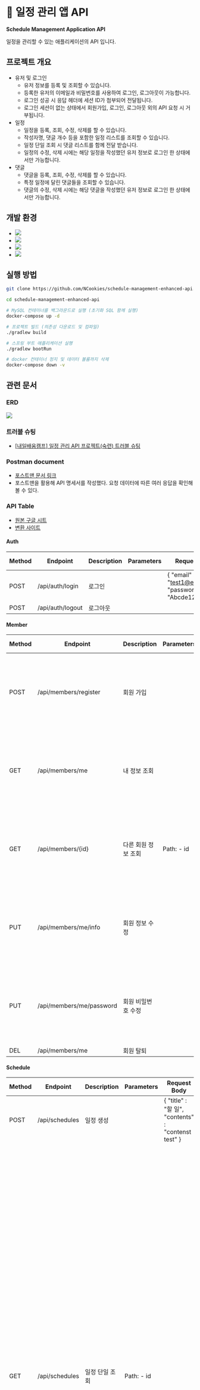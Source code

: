 # 📌 일정 관리 앱 API

**Schedule Management Application API**

일정을 관리할 수 있는 애플리케이션의 API 입니다.

## 프로젝트 개요

- 유저 및 로그인
  - 유저 정보를 등록 및 조회할 수 있습니다.
  - 등록한 유저의 이메일과 비밀번호를 사용하여 로그인, 로그아웃이 가능합니다.
  - 로그인 성공 시 응답 헤더에 세션 ID가 첨부되어 전달됩니다.
  - 로그인 세션이 없는 상태에서 회원가입, 로그인, 로그아웃 외의 API 요청 시 거부됩니다.
- 일정
  - 일정을 등록, 조회, 수정, 삭제를 할 수 있습니다. 
  - 작성자명, 댓글 개수 등을 포함한 일정 리스트를 조회할 수 있습니다.
  - 일정 단일 조회 시 댓글 리스트를 함께 전달 받습니다.
  - 일정의 수정, 삭제 시에는 해당 일정을 작성했던 유저 정보로 로그인 한 상태에서만 가능합니다.
- 댓글
  - 댓글을 등록, 조회, 수정, 삭제를 할 수 있습니다.
  - 특정 일정에 달린 댓글들을 조회할 수 있습니다.
  - 댓글의 수정, 삭제 시에는 해당 댓글을 작성했던 유저 정보로 로그인 한 상태에서만 가능합니다.

## 개발 환경

- ![](https://img.shields.io/badge/Java-17-blue)
- ![](https://img.shields.io/badge/Spring%20Boot-3.4.3-blue)
- ![](https://img.shields.io/badge/MySQL-8.0.0-blue)
- ![](https://img.shields.io/badge/Docker-28.0.1-blue)

## 실행 방법

```bash
git clone https://github.com/NCookies/schedule-management-enhanced-api.git

cd schedule-management-enhanced-api

# MySQL 컨테이너를 백그라운드로 실행 (초기화 SQL 함께 실행)
docker-compose up -d

# 프로젝트 빌드 (의존성 다운로드 및 컴파일)
./gradlew build

# 스프링 부트 애플리케이션 실행
./gradlew bootRun

# docker 컨테이너 정지 및 데이터 볼륨까지 삭제
docker-compose down -v
```

## 관련 문서

### ERD

![](./document/db-erd.png)

### 트러블 슈팅

- [[내일배움캠프] 일정 관리 API 프로젝트(숙련) 트러블 슈팅](https://velog.io/@ncookie/%EB%82%B4%EC%9D%BC%EB%B0%B0%EC%9B%80%EC%BA%A0%ED%94%84-%EC%9D%BC%EC%A0%95-%EA%B4%80%EB%A6%AC-API-%ED%94%84%EB%A1%9C%EC%A0%9D%ED%8A%B8%EC%88%99%EB%A0%A8-%ED%8A%B8%EB%9F%AC%EB%B8%94-%EC%8A%88%ED%8C%85)

### Postman document
  - [포스트맨 문서 링크](https://documenter.getpostman.com/view/27399553/2sB2cSfNor)
  - 포스트맨을 활용해 API 명세서를 작성했다. 요청 데이터에 따른 여러 응답을 확인해볼 수 있다.

### API Table

- [원본 구글 시트](https://docs.google.com/spreadsheets/d/1UaTSII0Gmnf4ftC8MFRddjnuN4dZI3Ib8ISVyGxiXIk/edit?usp=sharing)
- [변환 사이트](https://wikidocs.net/267365)

#### Auth

| Method   | Endpoint                                         | Description | Parameters                               | Request Body                                                                         | Response                                                                                                                                                                                                                                                                                                                                                                                                                                                                                                                                                                                                                                                                                                                                                                                                                                                                                                                                                                                                                                                                                                                                                                                                                                                                                                                                                                                                                                                                                                                                                                                                                                                                                                                                                                                                                                                                                                                                                                                                                                                                                                                                                                                                                                                                                                                                                                                                                                                                                                                                                                                                                                                                                                                                                                                                                                                                                                                                                                                                                                                                                                                                                                                                                                                                                                                                                                                                                                                                                                                                                                                                                                                                                                                                                                                                                                                                                                                                                                                                                                                                                                              | Status Code |
| -------- | ------------------------------------------------ | ----------- | ---------------------------------------- | ------------------------------------------------------------------------------------ | --------------------------------------------------------------------------------------------------------------------------------------------------------------------------------------------------------------------------------------------------------------------------------------------------------------------------------------------------------------------------------------------------------------------------------------------------------------------------------------------------------------------------------------------------------------------------------------------------------------------------------------------------------------------------------------------------------------------------------------------------------------------------------------------------------------------------------------------------------------------------------------------------------------------------------------------------------------------------------------------------------------------------------------------------------------------------------------------------------------------------------------------------------------------------------------------------------------------------------------------------------------------------------------------------------------------------------------------------------------------------------------------------------------------------------------------------------------------------------------------------------------------------------------------------------------------------------------------------------------------------------------------------------------------------------------------------------------------------------------------------------------------------------------------------------------------------------------------------------------------------------------------------------------------------------------------------------------------------------------------------------------------------------------------------------------------------------------------------------------------------------------------------------------------------------------------------------------------------------------------------------------------------------------------------------------------------------------------------------------------------------------------------------------------------------------------------------------------------------------------------------------------------------------------------------------------------------------------------------------------------------------------------------------------------------------------------------------------------------------------------------------------------------------------------------------------------------------------------------------------------------------------------------------------------------------------------------------------------------------------------------------------------------------------------------------------------------------------------------------------------------------------------------------------------------------------------------------------------------------------------------------------------------------------------------------------------------------------------------------------------------------------------------------------------------------------------------------------------------------------------------------------------------------------------------------------------------------------------------------------------------------------------------------------------------------------------------------------------------------------------------------------------------------------------------------------------------------------------------------------------------------------------------------------------------------------------------------------------------------------------------------------------------------------------------------------------------------------------------------------- | ----------- |
| POST     | /api/auth/login                                  | 로그인         |                                          | { 	"email" : "test1@email.com",     "password" : "Abcde123!!" }                      |                                                                                                                                                                                                                                                                                                                                                                                                                                                                                                                                                                                                                                                                                                                                                                                                                                                                                                                                                                                                                                                                                                                                                                                                                                                                                                                                                                                                                                                                                                                                                                                                                                                                                                                                                                                                                                                                                                                                                                                                                                                                                                                                                                                                                                                                                                                                                                                                                                                                                                                                                                                                                                                                                                                                                                                                                                                                                                                                                                                                                                                                                                                                                                                                                                                                                                                                                                                                                                                                                                                                                                                                                                                                                                                                                                                                                                                                                                                                                                                                                                                                                                                       | 200         |
| POST     | /api/auth/logout                                 | 로그아웃        |                                          |                                                                                      |                                                                                                                                                                                                                                                                                                                                                                                                                                                                                                                                                                                                                                                                                                                                                                                                                                                                                                                                                                                                                                                                                                                                                                                                                                                                                                                                                                                                                                                                                                                                                                                                                                                                                                                                                                                                                                                                                                                                                                                                                                                                                                                                                                                                                                                                                                                                                                                                                                                                                                                                                                                                                                                                                                                                                                                                                                                                                                                                                                                                                                                                                                                                                                                                                                                                                                                                                                                                                                                                                                                                                                                                                                                                                                                                                                                                                                                                                                                                                                                                                                                                                                                       |             |

#### Member

| Method   | Endpoint                                         | Description | Parameters                               | Request Body                                                                         | Response                                                                                                                                                                                                                                                                                                                                                                                                                                                                                                                                                                                                                                                                                                                                                                                                                                                                                                                                                                                                                                                                                                                                                                                                                                                                                                                                                                                                                                                                                                                                                                                                                                                                                                                                                                                                                                                                                                                                                                                                                                                                                                                                                                                                                                                                                                                                                                                                                                                                                                                                                                                                                                                                                                                                                                                                                                                                                                                                                                                                                                                                                                                                                                                                                                                                                                                                                                                                                                                                                                                                                                                                                                                                                                                                                                                                                                                                                                                                                                                                                                                                                                              | Status Code |
|----------| ------------------------------------------------ | ----------- | ---------------------------------------- | ------------------------------------------------------------------------------------ | --------------------------------------------------------------------------------------------------------------------------------------------------------------------------------------------------------------------------------------------------------------------------------------------------------------------------------------------------------------------------------------------------------------------------------------------------------------------------------------------------------------------------------------------------------------------------------------------------------------------------------------------------------------------------------------------------------------------------------------------------------------------------------------------------------------------------------------------------------------------------------------------------------------------------------------------------------------------------------------------------------------------------------------------------------------------------------------------------------------------------------------------------------------------------------------------------------------------------------------------------------------------------------------------------------------------------------------------------------------------------------------------------------------------------------------------------------------------------------------------------------------------------------------------------------------------------------------------------------------------------------------------------------------------------------------------------------------------------------------------------------------------------------------------------------------------------------------------------------------------------------------------------------------------------------------------------------------------------------------------------------------------------------------------------------------------------------------------------------------------------------------------------------------------------------------------------------------------------------------------------------------------------------------------------------------------------------------------------------------------------------------------------------------------------------------------------------------------------------------------------------------------------------------------------------------------------------------------------------------------------------------------------------------------------------------------------------------------------------------------------------------------------------------------------------------------------------------------------------------------------------------------------------------------------------------------------------------------------------------------------------------------------------------------------------------------------------------------------------------------------------------------------------------------------------------------------------------------------------------------------------------------------------------------------------------------------------------------------------------------------------------------------------------------------------------------------------------------------------------------------------------------------------------------------------------------------------------------------------------------------------------------------------------------------------------------------------------------------------------------------------------------------------------------------------------------------------------------------------------------------------------------------------------------------------------------------------------------------------------------------------------------------------------------------------------------------------------------------------------------- | ----------- |
| POST     | /api/members/register                            | 회원 가입       |                                          | {     "name" : "회원이름1", 	"email" : "test1@email.com",     "password" : "Abcde123!" } | {     "id": 1,     "name": "회원이름1",     "email": "test1@email.com",     "createdAt": "2025-04-01 19:23:20",     "modifiedAt": "2025-04-01 19:23:20" }                                                                                                                                                                                                                                                                                                                                                                                                                                                                                                                                                                                                                                                                                                                                                                                                                                                                                                                                                                                                                                                                                                                                                                                                                                                                                                                                                                                                                                                                                                                                                                                                                                                                                                                                                                                                                                                                                                                                                                                                                                                                                                                                                                                                                                                                                                                                                                                                                                                                                                                                                                                                                                                                                                                                                                                                                                                                                                                                                                                                                                                                                                                                                                                                                                                                                                                                                                                                                                                                                                                                                                                                                                                                                                                                                                                                                                                                                                                                                                 | 201         |
| GET      | /api/members/me                                  | 내 정보 조회     |                                          |                                                                                      | {     "id": 1,     "name": "회원이름1",     "email": "test1@email.com",     "createdAt": "2025-04-01 19:23:20",     "modifiedAt": "2025-04-01 19:23:20" }                                                                                                                                                                                                                                                                                                                                                                                                                                                                                                                                                                                                                                                                                                                                                                                                                                                                                                                                                                                                                                                                                                                                                                                                                                                                                                                                                                                                                                                                                                                                                                                                                                                                                                                                                                                                                                                                                                                                                                                                                                                                                                                                                                                                                                                                                                                                                                                                                                                                                                                                                                                                                                                                                                                                                                                                                                                                                                                                                                                                                                                                                                                                                                                                                                                                                                                                                                                                                                                                                                                                                                                                                                                                                                                                                                                                                                                                                                                                                                 | 200         |
| GET      | /api/members/{id}                                | 다른 회원 정보 조회 | Path: - id                               |                                                                                      | {     "id": 1,     "name": "회원이름1",     "email": "test1@email.com",     "createdAt": "2025-04-02 01:36:39",     "modifiedAt": "2025-04-02 01:36:39" }                                                                                                                                                                                                                                                                                                                                                                                                                                                                                                                                                                                                                                                                                                                                                                                                                                                                                                                                                                                                                                                                                                                                                                                                                                                                                                                                                                                                                                                                                                                                                                                                                                                                                                                                                                                                                                                                                                                                                                                                                                                                                                                                                                                                                                                                                                                                                                                                                                                                                                                                                                                                                                                                                                                                                                                                                                                                                                                                                                                                                                                                                                                                                                                                                                                                                                                                                                                                                                                                                                                                                                                                                                                                                                                                                                                                                                                                                                                                                                 | 200         |
| PUT      | /api/members/me/info                             | 회원 정보 수정    |                                          | {     "name" : "회원이름 수정" }                                                           | {     "id": 1,     "name": "회원이름 수정",     "email": "test1@email.com",     "createdAt": "2025-04-02 01:36:39",     "modifiedAt": "2025-04-02 17:18:49" }                                                                                                                                                                                                                                                                                                                                                                                                                                                                                                                                                                                                                                                                                                                                                                                                                                                                                                                                                                                                                                                                                                                                                                                                                                                                                                                                                                                                                                                                                                                                                                                                                                                                                                                                                                                                                                                                                                                                                                                                                                                                                                                                                                                                                                                                                                                                                                                                                                                                                                                                                                                                                                                                                                                                                                                                                                                                                                                                                                                                                                                                                                                                                                                                                                                                                                                                                                                                                                                                                                                                                                                                                                                                                                                                                                                                                                                                                                                                                               | 200         |
| PUT      | /api/members/me/password                         | 회원 비밀번호 수정  |                                          | {     "oldPassword" : "Abcde123!",     "newPassword" : "Abcde123!!" }                | {     "id": 1,     "name": "회원이름1",     "email": "test1@email.com",     "createdAt": "2025-04-02 01:36:39",     "modifiedAt": "2025-04-02 01:36:39" }                                                                                                                                                                                                                                                                                                                                                                                                                                                                                                                                                                                                                                                                                                                                                                                                                                                                                                                                                                                                                                                                                                                                                                                                                                                                                                                                                                                                                                                                                                                                                                                                                                                                                                                                                                                                                                                                                                                                                                                                                                                                                                                                                                                                                                                                                                                                                                                                                                                                                                                                                                                                                                                                                                                                                                                                                                                                                                                                                                                                                                                                                                                                                                                                                                                                                                                                                                                                                                                                                                                                                                                                                                                                                                                                                                                                                                                                                                                                                                 | 200         |
| DEL      | /api/members/me                                  | 회원 탈퇴       |                                          |                                                                                      |                                                                                                                                                                                                                                                                                                                                                                                                                                                                                                                                                                                                                                                                                                                                                                                                                                                                                                                                                                                                                                                                                                                                                                                                                                                                                                                                                                                                                                                                                                                                                                                                                                                                                                                                                                                                                                                                                                                                                                                                                                                                                                                                                                                                                                                                                                                                                                                                                                                                                                                                                                                                                                                                                                                                                                                                                                                                                                                                                                                                                                                                                                                                                                                                                                                                                                                                                                                                                                                                                                                                                                                                                                                                                                                                                                                                                                                                                                                                                                                                                                                                                                                       | 200         |

#### Schedule

| Method   | Endpoint                                         | Description | Parameters                               | Request Body                                                                         | Response                                                                                                                                                                                                                                                                                                                                                                                                                                                                                                                                                                                                                                                                                                                                                                                                                                                                                                                                                                                                                                                                                                                                                                                                                                                                                                                                                                                                                                                                                                                                                                                                                                                                                                                                                                                                                                                                                                                                                                                                                                                                                                                                                                                                                                                                                                                                                                                                                                                                                                                                                                                                                                                                                                                                                                                                                                                                                                                                                                                                                                                                                                                                                                                                                                                                                                                                                                                                                                                                                                                                                                                                                                                                                                                                                                                                                                                                                                                                                                                                                                                                                                              | Status Code |
|----------| ------------------------------------------------ | ----------- | ---------------------------------------- | ------------------------------------------------------------------------------------ | --------------------------------------------------------------------------------------------------------------------------------------------------------------------------------------------------------------------------------------------------------------------------------------------------------------------------------------------------------------------------------------------------------------------------------------------------------------------------------------------------------------------------------------------------------------------------------------------------------------------------------------------------------------------------------------------------------------------------------------------------------------------------------------------------------------------------------------------------------------------------------------------------------------------------------------------------------------------------------------------------------------------------------------------------------------------------------------------------------------------------------------------------------------------------------------------------------------------------------------------------------------------------------------------------------------------------------------------------------------------------------------------------------------------------------------------------------------------------------------------------------------------------------------------------------------------------------------------------------------------------------------------------------------------------------------------------------------------------------------------------------------------------------------------------------------------------------------------------------------------------------------------------------------------------------------------------------------------------------------------------------------------------------------------------------------------------------------------------------------------------------------------------------------------------------------------------------------------------------------------------------------------------------------------------------------------------------------------------------------------------------------------------------------------------------------------------------------------------------------------------------------------------------------------------------------------------------------------------------------------------------------------------------------------------------------------------------------------------------------------------------------------------------------------------------------------------------------------------------------------------------------------------------------------------------------------------------------------------------------------------------------------------------------------------------------------------------------------------------------------------------------------------------------------------------------------------------------------------------------------------------------------------------------------------------------------------------------------------------------------------------------------------------------------------------------------------------------------------------------------------------------------------------------------------------------------------------------------------------------------------------------------------------------------------------------------------------------------------------------------------------------------------------------------------------------------------------------------------------------------------------------------------------------------------------------------------------------------------------------------------------------------------------------------------------------------------------------------------------------------- | ----------- |
| POST     | /api/schedules                                   | 일정 생성       |                                          | { 	"title" : "할 일",     "contents" : "contenst test" }                               |                                                                                                                                                                                                                                                                                                                                                                                                                                                                                                                                                                                                                                                                                                                                                                                                                                                                                                                                                                                                                                                                                                                                                                                                                                                                                                                                                                                                                                                                                                                                                                                                                                                                                                                                                                                                                                                                                                                                                                                                                                                                                                                                                                                                                                                                                                                                                                                                                                                                                                                                                                                                                                                                                                                                                                                                                                                                                                                                                                                                                                                                                                                                                                                                                                                                                                                                                                                                                                                                                                                                                                                                                                                                                                                                                                                                                                                                                                                                                                                                                                                                                                                       | 201         |
| GET      | /api/schedules                                   | 일정 단일 조회    | Path: - id                               |                                                                                      | {     "id": 1,     "title": "할 일",     "contents": "update test",     "memberSummaryDto": {         "id": 1,         "name": "회원이름 수정"     },     "comments": {         "content": [             {                 "id": 5,                 "contents": "comment test",                 "memberSummaryDto": {                     "id": 1,                     "name": "회원이름 수정"                 },                 "scheduleId": 1,                 "createdAt": "2025-04-02 17:19:48",                 "modifiedAt": "2025-04-02 17:19:48"             },             {                 "id": 4,                 "contents": "comment test",                 "memberSummaryDto": {                     "id": 1,                     "name": "회원이름 수정"                 },                 "scheduleId": 1,                 "createdAt": "2025-04-02 17:19:48",                 "modifiedAt": "2025-04-02 17:19:48"             },             {                 "id": 3,                 "contents": "comment test",                 "memberSummaryDto": {                     "id": 1,                     "name": "회원이름 수정"                 },                 "scheduleId": 1,                 "createdAt": "2025-04-02 17:19:46",                 "modifiedAt": "2025-04-02 17:19:46"             }         ],         "pageable": {             "pageNumber": 0,             "pageSize": 10,             "sort": {                 "empty": false,                 "sorted": true,                 "unsorted": false             },             "offset": 0,             "paged": true,             "unpaged": false         },         "last": true,         "totalElements": 3,         "totalPages": 1,         "first": true,         "size": 10,         "number": 0,         "sort": {             "empty": false,             "sorted": true,             "unsorted": false         },         "numberOfElements": 3,         "empty": false     },     "createdAt": "2025-04-02 01:36:42",     "modifiedAt": "2025-04-02 02:29:37" }                                                                                                                                                                                                                                                                                                                                                                                                                                                                                                                                                                                                                                                                                                                                                                                                                                                                                                                                                                                                                                                                                                                                                                                                                                                                                                                                                                                                                                                                                                                                                                                                                                                                                                                                                                                                                                                                                                                                                                                                                                                                    | 200         |
| GET      | /api/schedules                                   | 일정 전체 조회    | Query: - page - size                     |                                                                                      | {     "content": [         {             "id": 15,             "title": "할 일",             "contents": "contenst test",             "memberSummary": {                 "id": 1,                 "name": "회원이름1"             },             "commentCount": 0,             "createdAt": "2025-04-02 17:19:15",             "modifiedAt": "2025-04-02 17:19:15"         },         {             "id": 14,             "title": "할 일",             "contents": "contenst test",             "memberSummary": {                 "id": 1,                 "name": "회원이름1"             },             "commentCount": 0,             "createdAt": "2025-04-02 17:19:14",             "modifiedAt": "2025-04-02 17:19:14"         },         {             "id": 13,             "title": "할 일",             "contents": "contenst test",             "memberSummary": {                 "id": 1,                 "name": "회원이름1"             },             "commentCount": 0,             "createdAt": "2025-04-02 17:19:13",             "modifiedAt": "2025-04-02 17:19:13"         },         {             "id": 12,             "title": "할 일",             "contents": "contenst test",             "memberSummary": {                 "id": 1,                 "name": "회원이름1"             },             "commentCount": 0,             "createdAt": "2025-04-02 17:19:06",             "modifiedAt": "2025-04-02 17:19:06"         },         {             "id": 1,             "title": "할 일",             "contents": "update test",             "memberSummary": {                 "id": 1,                 "name": "회원이름1"             },             "commentCount": 1,             "createdAt": "2025-04-02 01:36:42",             "modifiedAt": "2025-04-02 02:29:37"         },         {             "id": 11,             "title": "할 일",             "contents": "contenst test",             "memberSummary": {                 "id": 1,                 "name": "회원이름1"             },             "commentCount": 0,             "createdAt": "2025-04-02 02:28:51",             "modifiedAt": "2025-04-02 02:28:51"         },         {             "id": 10,             "title": "할 일",             "contents": "contenst test",             "memberSummary": {                 "id": 1,                 "name": "회원이름1"             },             "commentCount": 0,             "createdAt": "2025-04-02 02:28:49",             "modifiedAt": "2025-04-02 02:28:49"         },         {             "id": 9,             "title": "할 일",             "contents": "contenst test",             "memberSummary": {                 "id": 1,                 "name": "회원이름1"             },             "commentCount": 0,             "createdAt": "2025-04-02 02:28:49",             "modifiedAt": "2025-04-02 02:28:49"         },         {             "id": 8,             "title": "할 일",             "contents": "contenst test",             "memberSummary": {                 "id": 1,                 "name": "회원이름1"             },             "commentCount": 0,             "createdAt": "2025-04-02 02:28:48",             "modifiedAt": "2025-04-02 02:28:48"         },         {             "id": 7,             "title": "할 일",             "contents": "contenst test",             "memberSummary": {                 "id": 1,                 "name": "회원이름1"             },             "commentCount": 0,             "createdAt": "2025-04-02 02:28:47",             "modifiedAt": "2025-04-02 02:28:47"         }     ],     "pageable": {         "pageNumber": 0,         "pageSize": 10,         "sort": {             "empty": false,             "sorted": true,             "unsorted": false         },         "offset": 0,         "paged": true,         "unpaged": false     },     "last": false,     "totalElements": 15,     "totalPages": 2,     "first": true,     "size": 10,     "number": 0,     "sort": {         "empty": false,         "sorted": true,         "unsorted": false     },     "numberOfElements": 10,     "empty": false } | 200         |
| PUT      | /api/schedules                                   | 일정 수정       | Path: - id                               | { 	"title" : "할 일",     "contents" : "update test" }                                 | {     "id": 2,     "memberSummaryDto": {         "id": 1,         "name": "회원이름1"     },     "title": "할 일",     "contents": "update test",     "createdAt": "2025-04-02 01:36:43",     "modifiedAt": "2025-04-02 01:36:43" }                                                                                                                                                                                                                                                                                                                                                                                                                                                                                                                                                                                                                                                                                                                                                                                                                                                                                                                                                                                                                                                                                                                                                                                                                                                                                                                                                                                                                                                                                                                                                                                                                                                                                                                                                                                                                                                                                                                                                                                                                                                                                                                                                                                                                                                                                                                                                                                                                                                                                                                                                                                                                                                                                                                                                                                                                                                                                                                                                                                                                                                                                                                                                                                                                                                                                                                                                                                                                                                                                                                                                                                                                                                                                                                                                                                                                                                                                         | 200         |
| DEL      | /api/schedules                                   | 일정 삭제       | Path: - id                               |                                                                                      |                                                                                                                                                                                                                                                                                                                                                                                                                                                                                                                                                                                                                                                                                                                                                                                                                                                                                                                                                                                                                                                                                                                                                                                                                                                                                                                                                                                                                                                                                                                                                                                                                                                                                                                                                                                                                                                                                                                                                                                                                                                                                                                                                                                                                                                                                                                                                                                                                                                                                                                                                                                                                                                                                                                                                                                                                                                                                                                                                                                                                                                                                                                                                                                                                                                                                                                                                                                                                                                                                                                                                                                                                                                                                                                                                                                                                                                                                                                                                                                                                                                                                                                       | 200         |

#### Comment

| Method   | Endpoint                                         | Description | Parameters                               | Request Body                                                                         | Response                                                                                                                                                                                                                                                                                                                                                                                                                                                                                                                                                                                                                                                                                                                                                                                                                                                                                                                                                                                                                                                                                                                                                                                                                                                                                                                                                                                                                                                                                                                                                                                                                                                                                                                                                                                                                                                                                                                                                                                                                                                                                                                                                                                                                                                                                                                                                                                                                                                                                                                                                                                                                                                                                                                                                                                                                                                                                                                                                                                                                                                                                                                                                                                                                                                                                                                                                                                                                                                                                                                                                                                                                                                                                                                                                                                                                                                                                                                                                                                                                                                                                                              | Status Code |
|----------| ------------------------------------------------ | ----------- | ---------------------------------------- | ------------------------------------------------------------------------------------ | --------------------------------------------------------------------------------------------------------------------------------------------------------------------------------------------------------------------------------------------------------------------------------------------------------------------------------------------------------------------------------------------------------------------------------------------------------------------------------------------------------------------------------------------------------------------------------------------------------------------------------------------------------------------------------------------------------------------------------------------------------------------------------------------------------------------------------------------------------------------------------------------------------------------------------------------------------------------------------------------------------------------------------------------------------------------------------------------------------------------------------------------------------------------------------------------------------------------------------------------------------------------------------------------------------------------------------------------------------------------------------------------------------------------------------------------------------------------------------------------------------------------------------------------------------------------------------------------------------------------------------------------------------------------------------------------------------------------------------------------------------------------------------------------------------------------------------------------------------------------------------------------------------------------------------------------------------------------------------------------------------------------------------------------------------------------------------------------------------------------------------------------------------------------------------------------------------------------------------------------------------------------------------------------------------------------------------------------------------------------------------------------------------------------------------------------------------------------------------------------------------------------------------------------------------------------------------------------------------------------------------------------------------------------------------------------------------------------------------------------------------------------------------------------------------------------------------------------------------------------------------------------------------------------------------------------------------------------------------------------------------------------------------------------------------------------------------------------------------------------------------------------------------------------------------------------------------------------------------------------------------------------------------------------------------------------------------------------------------------------------------------------------------------------------------------------------------------------------------------------------------------------------------------------------------------------------------------------------------------------------------------------------------------------------------------------------------------------------------------------------------------------------------------------------------------------------------------------------------------------------------------------------------------------------------------------------------------------------------------------------------------------------------------------------------------------------------------------------------------------- | ----------- |
| POST     | /api/schedules/{scheduleId}/comments             | 댓글 생성       | Path: - scheduleId                       | {     "contents" : "comment test" }                                                  | {     "id": 5,     "contents": "comment test",     "memberSummaryDto": {         "id": 1,         "name": "회원이름1"     },     "scheduleId": 1,     "createdAt": "2025-04-02 17:19:48",     "modifiedAt": "2025-04-02 17:19:48" }                                                                                                                                                                                                                                                                                                                                                                                                                                                                                                                                                                                                                                                                                                                                                                                                                                                                                                                                                                                                                                                                                                                                                                                                                                                                                                                                                                                                                                                                                                                                                                                                                                                                                                                                                                                                                                                                                                                                                                                                                                                                                                                                                                                                                                                                                                                                                                                                                                                                                                                                                                                                                                                                                                                                                                                                                                                                                                                                                                                                                                                                                                                                                                                                                                                                                                                                                                                                                                                                                                                                                                                                                                                                                                                                                                                                                                                                                       | 201         |
| GET      | /api/schedules/{scheduleId}/comments/{commentId} | 댓글 단일 조회    | Path: - scheduleId - commentId           |                                                                                      | {     "id": 2,     "contents": "comment test",     "memberSummaryDto": {         "id": 1,         "name": "회원이름1"     },     "scheduleId": 1,     "createdAt": "2025-04-02 02:13:21",     "modifiedAt": "2025-04-02 02:13:21" }                                                                                                                                                                                                                                                                                                                                                                                                                                                                                                                                                                                                                                                                                                                                                                                                                                                                                                                                                                                                                                                                                                                                                                                                                                                                                                                                                                                                                                                                                                                                                                                                                                                                                                                                                                                                                                                                                                                                                                                                                                                                                                                                                                                                                                                                                                                                                                                                                                                                                                                                                                                                                                                                                                                                                                                                                                                                                                                                                                                                                                                                                                                                                                                                                                                                                                                                                                                                                                                                                                                                                                                                                                                                                                                                                                                                                                                                                       | 200         |
| GET      | /api/schedules/{scheduleId}/comments             | 댓글 전체 조회    | Path: - scheduleId  Query: - page - size |                                                                                      | {     "content": [         {             "id": 5,             "contents": "comment test",             "memberSummaryDto": {                 "id": 1,                 "name": "회원이름1"             },             "scheduleId": 1,             "createdAt": "2025-04-02 17:19:48",             "modifiedAt": "2025-04-02 17:19:48"         },         {             "id": 4,             "contents": "comment test",             "memberSummaryDto": {                 "id": 1,                 "name": "회원이름1"             },             "scheduleId": 1,             "createdAt": "2025-04-02 17:19:48",             "modifiedAt": "2025-04-02 17:19:48"         },         {             "id": 3,             "contents": "comment test",             "memberSummaryDto": {                 "id": 1,                 "name": "회원이름1"             },             "scheduleId": 1,             "createdAt": "2025-04-02 17:19:46",             "modifiedAt": "2025-04-02 17:19:46"         },         {             "id": 2,             "contents": "comment test",             "memberSummaryDto": {                 "id": 1,                 "name": "회원이름1"             },             "scheduleId": 1,             "createdAt": "2025-04-02 02:13:21",             "modifiedAt": "2025-04-02 02:13:21"         }     ],     "pageable": {         "pageNumber": 0,         "pageSize": 10,         "sort": {             "empty": false,             "sorted": true,             "unsorted": false         },         "offset": 0,         "paged": true,         "unpaged": false     },     "last": true,     "totalElements": 4,     "totalPages": 1,     "first": true,     "size": 10,     "number": 0,     "sort": {         "empty": false,         "sorted": true,         "unsorted": false     },     "numberOfElements": 4,     "empty": false }                                                                                                                                                                                                                                                                                                                                                                                                                                                                                                                                                                                                                                                                                                                                                                                                                                                                                                                                                                                                                                                                                                                                                                                                                                                                                                                                                                                                                                                                                                                                                                                                                                                                                                                                                                                                                                                                                                                                                                                                                                                                                                                                                                                                                                                      | 200         |
| PUT      | /api/schedules/{scheduleId}/comments/{commentId} | 댓글 수정       | Path: - scheduleId - commentId           | { 	"title" : "할 일",     "contents" : "update test" }                                 | {     "id": 2,     "contents": "update test",     "memberSummaryDto": {         "id": 1,         "name": "회원이름1"     },     "scheduleId": 1,     "createdAt": "2025-04-02 02:13:21",     "modifiedAt": "2025-04-02 02:13:21" }                                                                                                                                                                                                                                                                                                                                                                                                                                                                                                                                                                                                                                                                                                                                                                                                                                                                                                                                                                                                                                                                                                                                                                                                                                                                                                                                                                                                                                                                                                                                                                                                                                                                                                                                                                                                                                                                                                                                                                                                                                                                                                                                                                                                                                                                                                                                                                                                                                                                                                                                                                                                                                                                                                                                                                                                                                                                                                                                                                                                                                                                                                                                                                                                                                                                                                                                                                                                                                                                                                                                                                                                                                                                                                                                                                                                                                                                                        | 200         |
| DEL      | /api/schedules/{scheduleId}/comments/{commentId} | 댓글 삭제       | Path: - scheduleId - commentId           |                                                                                      |                                                                                                                                                                                                                                                                                                                                                                                                                                                                                                                                                                                                                                                                                                                                                                                                                                                                                                                                                                                                                                                                                                                                                                                                                                                                                                                                                                                                                                                                                                                                                                                                                                                                                                                                                                                                                                                                                                                                                                                                                                                                                                                                                                                                                                                                                                                                                                                                                                                                                                                                                                                                                                                                                                                                                                                                                                                                                                                                                                                                                                                                                                                                                                                                                                                                                                                                                                                                                                                                                                                                                                                                                                                                                                                                                                                                                                                                                                                                                                                                                                                                                                                       | 200         |



## 프로젝트 구조

도메인 별로 패키지를 구분했다. 

```
📦sma
 ┣ 📂comment
 ┃ ┣ 📂controller
 ┃ ┃ ┗ 📜CommentController.java
 ┃ ┣ 📂dto
 ┃ ┃ ┣ 📂request
 ┃ ┃ ┃ ┣ 📜CommentSaveRequestDto.java
 ┃ ┃ ┃ ┗ 📜CommentUpdateRequestDto.java
 ┃ ┃ ┗ 📂response
 ┃ ┃ ┃ ┗ 📜CommentResponseDto.java
 ┃ ┣ 📂entity
 ┃ ┃ ┗ 📜Comment.java
 ┃ ┣ 📂repository
 ┃ ┃ ┗ 📜CommentRepository.java
 ┃ ┗ 📂service
 ┃ ┃ ┗ 📜CommentService.java
 ┣ 📂common
 ┃ ┣ 📂advice
 ┃ ┃ ┗ 📜GlobalExceptionHandler.java
 ┃ ┣ 📂config
 ┃ ┃ ┣ 📜JacksonConfig.java
 ┃ ┃ ┗ 📜WebConfig.java
 ┃ ┣ 📂data
 ┃ ┃ ┗ 📜SessionConst.java
 ┃ ┣ 📂entity
 ┃ ┃ ┗ 📜BaseEntity.java
 ┃ ┣ 📂exception
 ┃ ┃ ┣ 📜BusinessException.java
 ┃ ┃ ┣ 📜ErrorCode.java
 ┃ ┃ ┗ 📜ErrorResponse.java
 ┃ ┣ 📂filter
 ┃ ┃ ┗ 📜LoginFilter.java
 ┃ ┣ 📂repository
 ┃ ┃ ┗ 📜BaseRepository.java
 ┃ ┣ 📂util
 ┃ ┃ ┗ 📜PasswordEncoder.java
 ┃ ┗ 📂validator
 ┃ ┃ ┣ 📜ValidEmail.java
 ┃ ┃ ┗ 📜ValidPassword.java
 ┣ 📂member
 ┃ ┣ 📂controller
 ┃ ┃ ┣ 📜AuthController.java
 ┃ ┃ ┗ 📜MemberController.java
 ┃ ┣ 📂dto
 ┃ ┃ ┣ 📂request
 ┃ ┃ ┃ ┣ 📜LoginRequestDto.java
 ┃ ┃ ┃ ┣ 📜MemberCreateRequestDto.java
 ┃ ┃ ┃ ┣ 📜MemberUpdatePasswordRequestDto.java
 ┃ ┃ ┃ ┗ 📜MemberUpdateRequestDto.java
 ┃ ┃ ┗ 📂response
 ┃ ┃ ┃ ┣ 📜LoginResponseDto.java
 ┃ ┃ ┃ ┣ 📜MemberResponseDto.java
 ┃ ┃ ┃ ┗ 📜MemberSummaryDto.java
 ┃ ┣ 📂entity
 ┃ ┃ ┗ 📜Member.java
 ┃ ┣ 📂repository
 ┃ ┃ ┗ 📜MemberRepository.java
 ┃ ┗ 📂service
 ┃ ┃ ┣ 📜AuthService.java
 ┃ ┃ ┗ 📜MemberService.java
 ┣ 📂schedule
 ┃ ┣ 📂controller
 ┃ ┃ ┗ 📜ScheduleController.java
 ┃ ┣ 📂dto
 ┃ ┃ ┣ 📂request
 ┃ ┃ ┃ ┣ 📜ScheduleSaveRequestDto.java
 ┃ ┃ ┃ ┗ 📜ScheduleUpdateRequestDto.java
 ┃ ┃ ┗ 📂response
 ┃ ┃ ┃ ┣ 📜ScheduleResponseDto.java
 ┃ ┃ ┃ ┣ 📜ScheduleWithCommentCountFlatDto.java
 ┃ ┃ ┃ ┣ 📜ScheduleWithCommentCountResponseDto.java
 ┃ ┃ ┃ ┗ 📜ScheduleWithCommentsResponseDto.java
 ┃ ┣ 📂entity
 ┃ ┃ ┗ 📜Schedule.java
 ┃ ┣ 📂repository
 ┃ ┃ ┗ 📜ScheduleRepository.java
 ┃ ┗ 📂service
 ┃ ┃ ┗ 📜ScheduleService.java
 ┗ 📜SmaApplication.java
```
